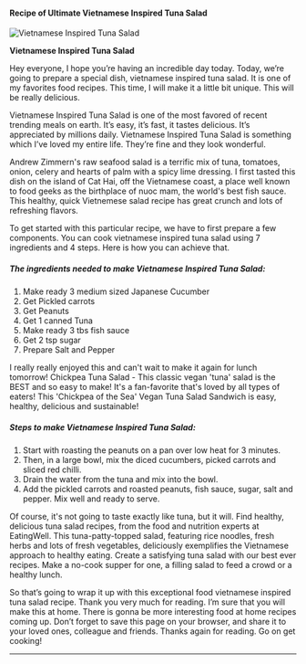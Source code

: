             

#### Recipe of Ultimate Vietnamese Inspired Tuna Salad

![Vietnamese Inspired Tuna Salad](https://img-global.cpcdn.com/recipes/a28c33dd92ed2691/751x532cq70/vietnamese-inspired-tuna-salad-recipe-main-photo.jpg)

**Vietnamese Inspired Tuna Salad**

Hey everyone, I hope you’re having an incredible day today. Today, we’re going to prepare a special dish, vietnamese inspired tuna salad. It is one of my favorites food recipes. This time, I will make it a little bit unique. This will be really delicious.

Vietnamese Inspired Tuna Salad is one of the most favored of recent trending meals on earth. It’s easy, it’s fast, it tastes delicious. It’s appreciated by millions daily. Vietnamese Inspired Tuna Salad is something which I’ve loved my entire life. They’re fine and they look wonderful.

Andrew Zimmern's raw seafood salad is a terrific mix of tuna, tomatoes, onion, celery and hearts of palm with a spicy lime dressing. I first tasted this dish on the island of Cat Hai, off the Vietnamese coast, a place well known to food geeks as the birthplace of nuoc mam, the world's best fish sauce. This healthy, quick Vietnemese salad recipe has great crunch and lots of refreshing flavors.

To get started with this particular recipe, we have to first prepare a few components. You can cook vietnamese inspired tuna salad using 7 ingredients and 4 steps. Here is how you can achieve that.

##### The ingredients needed to make Vietnamese Inspired Tuna Salad:

1.  Make ready 3 medium sized Japanese Cucumber
2.  Get Pickled carrots
3.  Get Peanuts
4.  Get 1 canned Tuna
5.  Make ready 3 tbs fish sauce
6.  Get 2 tsp sugar
7.  Prepare Salt and Pepper

I really really enjoyed this and can't wait to make it again for lunch tomorrow! Chickpea Tuna Salad - This classic vegan 'tuna' salad is the BEST and so easy to make! It's a fan-favorite that's loved by all types of eaters! This 'Chickpea of the Sea' Vegan Tuna Salad Sandwich is easy, healthy, delicious and sustainable!

##### Steps to make Vietnamese Inspired Tuna Salad:

1.  Start with roasting the peanuts on a pan over low heat for 3 minutes.
2.  Then, in a large bowl, mix the diced cucumbers, picked carrots and sliced red chilli.
3.  Drain the water from the tuna and mix into the bowl.
4.  Add the pickled carrots and roasted peanuts, fish sauce, sugar, salt and pepper. Mix well and ready to serve.

Of course, it's not going to taste exactly like tuna, but it will. Find healthy, delicious tuna salad recipes, from the food and nutrition experts at EatingWell. This tuna-patty-topped salad, featuring rice noodles, fresh herbs and lots of fresh vegetables, deliciously exemplifies the Vietnamese approach to healthy eating. Create a satisfying tuna salad with our best ever recipes. Make a no-cook supper for one, a filling salad to feed a crowd or a healthy lunch.

So that’s going to wrap it up with this exceptional food vietnamese inspired tuna salad recipe. Thank you very much for reading. I’m sure that you will make this at home. There is gonna be more interesting food at home recipes coming up. Don’t forget to save this page on your browser, and share it to your loved ones, colleague and friends. Thanks again for reading. Go on get cooking!

* * *